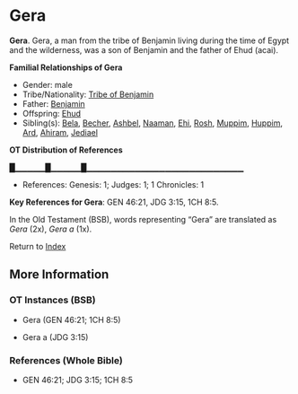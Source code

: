 # Gera
**Gera**. 
Gera, a man from the tribe of Benjamin living during the time of Egypt and the wilderness, was a son of Benjamin and the father of Ehud (acai). 




**Familial Relationships of Gera**


* Gender: male
* Tribe/Nationality: [Tribe of Benjamin](../../../groups/md/acai/Benjamin.md)
* Father: [Benjamin](Benjamin.md)
* Offspring: [Ehud](Ehud.md)
* Sibling(s): [Bela](Bela.md), [Becher](Becher.md), [Ashbel](Ashbel.md), [Naaman](Naaman.md), [Ehi](Ehi.md), [Rosh](Rosh.md), [Muppim](Muppim.md), [Huppim](Huppim.md), [Ard](Ard.md), [Ahiram](Ahiram.md), [Jediael](Jediael.md)


**OT Distribution of References**

█▁▁▁▁▁█▁▁▁▁▁█▁▁▁▁▁▁▁▁▁▁▁▁▁▁▁▁▁▁▁▁▁▁▁▁▁▁
* References: Genesis: 1; Judges: 1; 1 Chronicles: 1



**Key References for Gera**: 
GEN 46:21, JDG 3:15, 1CH 8:5. 


In the Old Testament (BSB), words representing “Gera” are translated as 
*Gera* (2x), *Gera a* (1x). 




Return to [Index](00-Index.md)

## More Information

### OT Instances (BSB)

* Gera (GEN 46:21; 1CH 8:5)

* Gera a (JDG 3:15)



### References (Whole Bible)

* GEN 46:21; JDG 3:15; 1CH 8:5



